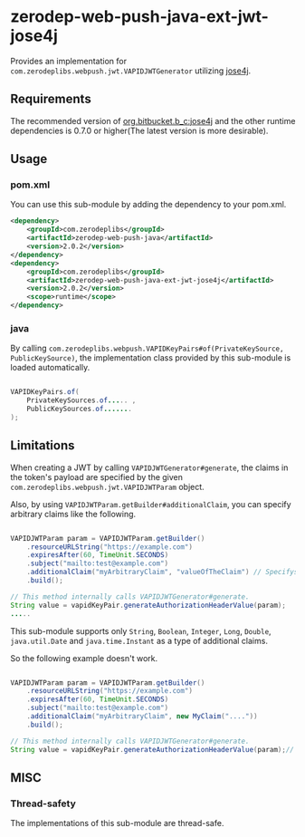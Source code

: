 # zerodep-web-push-java-ext-jwt-jose4j

Provides an implementation for `com.zerodeplibs.webpush.jwt.VAPIDJWTGenerator`
utilizing [jose4j](https://bitbucket.org/b_c/jose4j/wiki/Home).

## Requirements

The recommended version
of [org.bitbucket.b_c:jose4j](https://mvnrepository.com/artifact/org.bitbucket.b_c/jose4j) and the
other runtime dependencies is 0.7.0 or higher(The latest version is more desirable).

## Usage

### pom.xml

You can use this sub-module by adding the dependency to your pom.xml.

``` xml
<dependency>
    <groupId>com.zerodeplibs</groupId>
    <artifactId>zerodep-web-push-java</artifactId>
    <version>2.0.2</version>
</dependency>
<dependency>
    <groupId>com.zerodeplibs</groupId>
    <artifactId>zerodep-web-push-java-ext-jwt-jose4j</artifactId>
    <version>2.0.2</version>
    <scope>runtime</scope>
</dependency>
```

### java

By calling `com.zerodeplibs.webpush.VAPIDKeyPairs#of(PrivateKeySource, PublicKeySource)`, the
implementation class provided by this sub-module is loaded automatically.

``` java

VAPIDKeyPairs.of(
    PrivateKeySources.of..... ,
    PublicKeySources.of.......
);

```

## Limitations

When creating a JWT by calling `VAPIDJWTGenerator#generate`, the claims in the token's payload are
specified by the given `com.zerodeplibs.webpush.jwt.VAPIDJWTParam` object.

Also, by using `VAPIDJWTParam.getBuilder#additionalClaim`, you can specify arbitrary claims like the
following.

``` java

VAPIDJWTParam param = VAPIDJWTParam.getBuilder()
    .resourceURLString("https://example.com")
    .expiresAfter(60, TimeUnit.SECONDS)
    .subject("mailto:test@example.com")
    .additionalClaim("myArbitraryClaim", "valueOfTheClaim") // Specifys an arbitrary claim.
    .build();

// This method internally calls VAPIDJWTGenerator#generate.
String value = vapidKeyPair.generateAuthorizationHeaderValue(param);
.....
```

This sub-module supports only `String`, `Boolean`,
`Integer`, `Long`, `Double`, `java.util.Date` and `java.time.Instant` as a type of additional claims.

So the following example doesn't work.

``` java

VAPIDJWTParam param = VAPIDJWTParam.getBuilder()
    .resourceURLString("https://example.com")
    .expiresAfter(60, TimeUnit.SECONDS)
    .subject("mailto:test@example.com")
    .additionalClaim("myArbitraryClaim", new MyClaim("...."))
    .build();

// This method internally calls VAPIDJWTGenerator#generate.
String value = vapidKeyPair.generateAuthorizationHeaderValue(param);// An exception will be thrown.

```

## MISC

### Thread-safety

The implementations of this sub-module are thread-safe.

